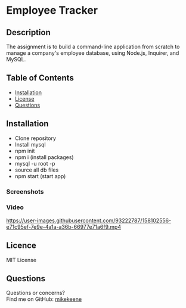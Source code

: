 # Employee Tracker
## Description
The assignment is to build a command-line application from scratch to manage a company's employee database, using Node.js, Inquirer, and MySQL.
## Table of Contents 
* [Installation](#Installation)
* [License](#License)
* [Questions](#Questions)
## Installation
* Clone repository
* Install mysql 
* npm init 
* npm i (install packages)
* mysql -u root -p 
* source all db files
* npm start (start app)

### Screenshots
### Video
https://user-images.githubusercontent.com/93222787/158102556-e71c95ef-7e9e-4a1a-a36b-66977e71a6f9.mp4
## Licence
MIT License
## Questions
Questions or concerns? </br>
Find me on GitHub: [mikekeene](https://github.com/mikekeene)